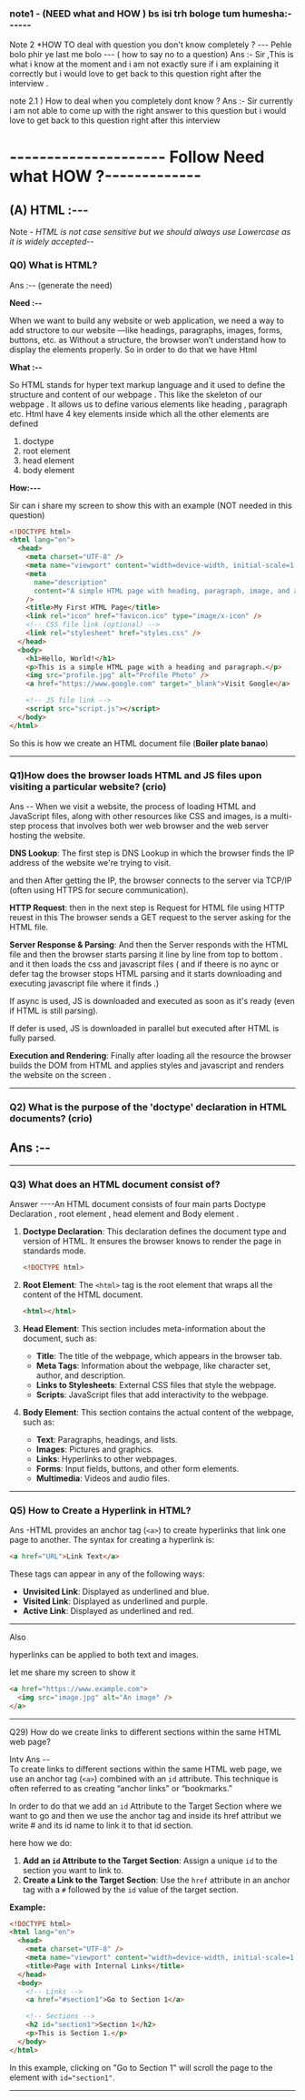 ### note1 - **(NEED what and HOW ) bs isi trh bologe tum humesha:------**

Note 2 \*HOW TO deal with question you don't know completely ?
--- Pehle bolo phir ye last me bolo --- ( how to say no to a question)
Ans :- Sir ,This is what i know at the moment and i am not exactly sure if i am explaining it correctly but i would love to get back to this question right after the interview .

note 2.1 ) How to deal when you completely dont know ?
Ans :- Sir currently i am not able to come up with the right answer to this question but i would love to get back to this question right after this interview

# --------------------- Follow Need what HOW ?-------------

## **(A)** HTML :---

Note - _HTML is not case sensitive but we should always use Lowercase as it is widely accepted_--

### Q0) What is HTML?

Ans :--
(generate the need)

**Need :--**

When we want to build any website or web application, we need a way to add structore to our website —like headings, paragraphs, images, forms, buttons, etc. as Without a structure, the browser won’t understand how to display the elements properly.
So in order to do that we have Html

**What :--**

So HTML stands for hyper text markup language and it used to define the structure and content of our webpage . This like the skeleton of our webpage .
It allows us to define various elements like heading , paragraph etc.
Html have 4 key elements inside which all the other elements are defined

1. doctype
2. root element
3. head element
4. body element

**How:---**

Sir can i share my screen to show this with an example (NOT needed in this question)

```html
<!DOCTYPE html>
<html lang="en">
  <head>
    <meta charset="UTF-8" />
    <meta name="viewport" content="width=device-width, initial-scale=1.0" />
    <meta
      name="description"
      content="A simple HTML page with heading, paragraph, image, and a link."
    />
    <title>My First HTML Page</title>
    <link rel="icon" href="favicon.ico" type="image/x-icon" />
    <!-- CSS file link (optional) -->
    <link rel="stylesheet" href="styles.css" />
  </head>
  <body>
    <h1>Hello, World!</h1>
    <p>This is a simple HTML page with a heading and paragraph.</p>
    <img src="profile.jpg" alt="Profile Photo" />
    <a href="https://www.google.com" target="_blank">Visit Google</a>

    <!-- JS file link -->
    <script src="script.js"></script>
  </body>
</html>
```

So this is how we create an HTML document file (**Boiler plate banao**)

---

### Q1)How does the browser loads HTML and JS files upon visiting a particular website? (crio)

Ans -- When we visit a website, the process of loading HTML and JavaScript files, along with other resources like CSS and images, is a multi-step process that involves both wer web browser and the web server hosting the website.

**DNS Lookup**: The first step is DNS Lookup in which the browser finds the IP address of the website we're trying to visit.

and then After getting the IP, the browser connects to the server via TCP/IP (often using HTTPS for secure communication).

**HTTP Request**: then in the next step is Request for HTML file using HTTP reuest in this The browser sends a GET request to the server asking for the HTML file.

**Server Response & Parsing**: And then the Server responds with the HTML file and then the browser starts parsing it line by line from top to bottom .
and it then loads the css and javascript files ( and if theere is no aync or defer tag the browser stops HTML parsing and it starts downloading and executing javascript file where it finds .)

If async is used, JS is downloaded and executed as soon as it's ready (even if HTML is still parsing).

If defer is used, JS is downloaded in parallel but executed after HTML is fully parsed.

**Execution and Rendering**: Finally after loading all the resource the browser builds the DOM from HTML and applies styles and javascript and renders the website on the screen .

---

### Q2) What is the purpose of the 'doctype' declaration in HTML documents? (crio)

## Ans :--

---

### Q3) What does an HTML document consist of?

Answer ----An HTML document consists of four main parts Doctype Declaration , root element , head element and Body element .

1. **Doctype Declaration**: This declaration defines the document type and version of HTML. It ensures the browser knows to render the page in standards mode.

   ```html
   <!DOCTYPE html>
   ```

2. **Root Element**: The `<html>` tag is the root element that wraps all the content of the HTML document.

   ```html
   <html></html>
   ```

3. **Head Element**: This section includes meta-information about the document, such as:

   - **Title**: The title of the webpage, which appears in the browser tab.
   - **Meta Tags**: Information about the webpage, like character set, author, and description.
   - **Links to Stylesheets**: External CSS files that style the webpage.
   - **Scripts**: JavaScript files that add interactivity to the webpage.

4. **Body Element**: This section contains the actual content of the webpage, such as:
   - **Text**: Paragraphs, headings, and lists.
   - **Images**: Pictures and graphics.
   - **Links**: Hyperlinks to other webpages.
   - **Forms**: Input fields, buttons, and other form elements.
   - **Multimedia**: Videos and audio files.

---

### Q5) How to Create a Hyperlink in HTML?

Ans -HTML provides an anchor tag (`<a>`) to create hyperlinks that link one page to another. The syntax for creating a hyperlink is:

```html
<a href="URL">Link Text</a>
```

These tags can appear in any of the following ways:

- **Unvisited Link**: Displayed as underlined and blue.
- **Visited Link**: Displayed as underlined and purple.
- **Active Link**: Displayed as underlined and red.

---

Also

hyperlinks can be applied to both text and images.

let me share my screen to show it

```html
<a href="https://www.example.com">
  <img src="image.jpg" alt="An image" />
</a>
```

---

Q29) How do we create links to different sections within the same HTML web page?

Intv Ans --  
To create links to different sections within the same HTML web page, we use an anchor tag (`<a>`) combined with an `id` attribute. This technique is often referred to as creating “anchor links” or “bookmarks.”

In order to do that we add an `id` Attribute to the Target Section where we want to go and then we use the anchor tag and inside its href attribut we write # and its id name to link it to that id section.

here how we do:

1. **Add an `id` Attribute to the Target Section**: Assign a unique `id` to the section you want to link to.
2. **Create a Link to the Target Section**: Use the `href` attribute in an anchor tag with a `#` followed by the `id` value of the target section.

**Example:**

```html
<!DOCTYPE html>
<html lang="en">
  <head>
    <meta charset="UTF-8" />
    <meta name="viewport" content="width=device-width, initial-scale=1.0" />
    <title>Page with Internal Links</title>
  </head>
  <body>
    <!-- Links -->
    <a href="#section1">Go to Section 1</a>

    <!-- Sections -->
    <h2 id="section1">Section 1</h2>
    <p>This is Section 1.</p>
  </body>
</html>
```

In this example, clicking on "Go to Section 1" will scroll the page to the element with `id="section1"`.

---
